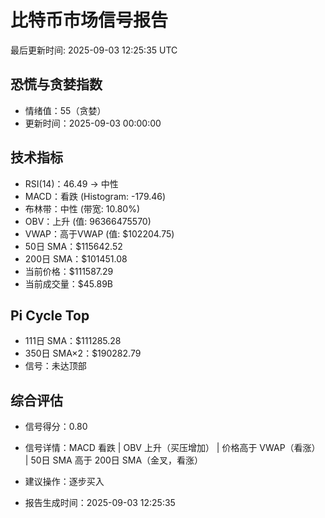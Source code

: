 # 比特币市场信号报告

最后更新时间: 2025-09-03 12:25:35 UTC

## 恐慌与贪婪指数
- 情绪值：55（贪婪）
- 更新时间：2025-09-03 00:00:00

## 技术指标
- RSI(14)：46.49 → 中性
- MACD：看跌 (Histogram: -179.46)
- 布林带：中性 (带宽: 10.80%)
- OBV：上升 (值: 96366475570)
- VWAP：高于VWAP (值: $102204.75)
- 50日 SMA：$115642.52
- 200日 SMA：$101451.08
- 当前价格：$111587.29
- 当前成交量：$45.89B

## Pi Cycle Top
- 111日 SMA：$111285.28
- 350日 SMA×2：$190282.79
- 信号：未达顶部

## 综合评估
- 信号得分：0.80
- 信号详情：MACD 看跌 | OBV 上升（买压增加） | 价格高于 VWAP（看涨） | 50日 SMA 高于 200日 SMA（金叉，看涨）
- 建议操作：逐步买入

- 报告生成时间：2025-09-03 12:25:35